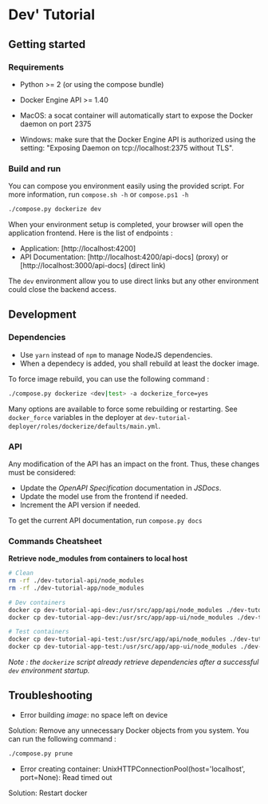 # Dev' Tutorial

## Getting started

### Requirements

* Python >= 2 (or using the compose bundle)
* Docker Engine API >= 1.40

* MacOS: a socat container will automatically start to expose the Docker daemon on port 2375
* Windows: make sure that the Docker Engine API is authorized using the setting: "Exposing Daemon on tcp://localhost:2375 without TLS".

### Build and run

You can compose you environment easily using the provided script.
For more information, run `compose.sh -h` or `compose.ps1 -h`

```bash
./compose.py dockerize dev
```

When your environment setup is completed, your browser will open the application frontend.
Here is the list of endpoints :
* Application: [http://localhost:4200]
* API Documentation: [http://localhost:4200/api-docs] (proxy) or [http://localhost:3000/api-docs] (direct link)

The `dev` environment allow you to use direct links but any other environment could close the backend access.

## Development

### Dependencies

* Use `yarn` instead of `npm` to manage NodeJS dependencies.
* When a dependecy is added, you shall rebuild at least the docker image.

To force image rebuild, you can use the following command :

```bash
./compose.py dockerize <dev|test> -a dockerize_force=yes
```

Many options are available to force some rebuilding or restarting. See `docker_force` variables in the deployer at `dev-tutorial-deployer/roles/dockerize/defaults/main.yml`.

### API

Any modification of the API has an impact on the front. Thus, these changes must be considered:
* Update the *OpenAPI Specification* documentation in *JSDocs*.
* Update the model use from the frontend if needed.
* Increment the API version if needed.

To get the current API documentation, run `compose.py docs`


### Commands Cheatsheet

**Retrieve node_modules from containers to local host**

```bash
# Clean 
rm -rf ./dev-tutorial-api/node_modules
rm -rf ./dev-tutorial-app/node_modules

# Dev containers
docker cp dev-tutorial-api-dev:/usr/src/app/api/node_modules ./dev-tutorial-api/
docker cp dev-tutorial-app-dev:/usr/src/app/app-ui/node_modules ./dev-tutorial-app/

# Test containers
docker cp dev-tutorial-api-test:/usr/src/app/api/node_modules ./dev-tutorial-api/
docker cp dev-tutorial-app-test:/usr/src/app/app-ui/node_modules ./dev-tutorial-app/
```

_Note : the `dockerize` script already retrieve dependencies after a successful `dev` environment startup._

## Troubleshooting

* Error building *image*: no space left on device

Solution: Remove any unnecessary Docker objects from you system.
You can run the following command :

```bash
./compose.py prune
```

* Error creating container: UnixHTTPConnectionPool(host='localhost', port=None): Read timed out

Solution: Restart docker
